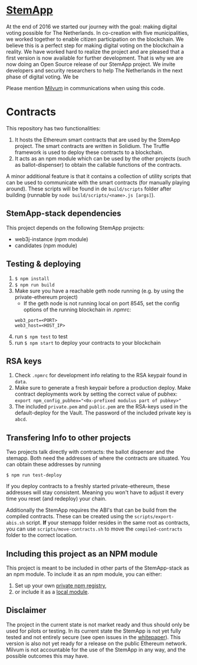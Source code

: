 # [StemApp](https://milvum.github.io/stemapp/)

At the end of 2016 we started our journey with the goal: making digital voting possible for The Netherlands. In co-creation with five municipalities, we worked together to enable citizen participation on the blockchain. We believe this is a perfect step for making digital voting on the blockchain a reality. We have worked hard to realize the project and are pleased that a first version is now available for further development. That is why we are now doing an Open Source release of our StemApp project. We invite developers and security researchers to help The Netherlands in the next phase of digital voting. We be

Please mention [Milvum](https://milvum.com) in communications when using this code.

# Contracts
This repository has two functionalities:
1. It hosts the Ethereum smart contracts that are used by the StemApp project. The smart contracts are written in Solidium. The Truffle framework is used to deploy these contracts to a blockchain. 
1. It acts as an npm module which can be used by the other projects (such as ballot-dispenser) to obtain the callable functions of the contracts.

A minor additional feature is that it contains a collection of utility scripts that can be used to communicate with the smart contracts (for manually playing around). These scripts will be found in de `build/scripts` folder after building (runnable by `node build/scripts/<name>.js [args]`).

## StemApp-stack dependencies
This project depends on the following StemApp projects:
* web3j-instance (npm module)
* candidates (npm module)

## Testing & deploying
1. `$ npm install`
1. `$ npm run build`
1. Make sure you have a reachable geth node running (e.g. by using the private-ethereum project)
    * If the geth node is not running local on port 8545, set the config options of the running blockchain in .npmrc: 
    ```
    web3_port=<PORT>
    web3_host=<HOST_IP>    
    ```       
1. run `$ npm test` to test 
1. run `$ npm start` to deploy your contracts to your blockchain
    
## RSA keys
1. Check `.npmrc` for development info relating to the RSA keypair found in `data`.
1. Make sure to generate a fresh keypair before a production deploy. Make contract deployments work
   by setting the correct value of pubhex: `export npm_config_pubhex="<0x-prefixed modulus part of pubkey>"`
1. The included `private.pem` and `public.pem` are the RSA-keys used in the default-deploy for the
   Vault. The password of the included private key is `abcd`.

## Transfering Info to other projects
Two projects talk directly with contracts: the ballot dispenser and the stemapp. Both need the addresses of where the contracts are situated. You can obtain these addresses by running 
```
$ npm run test-deploy
```
If you deploy contracts to a freshly started private-ethereum, these addresses will stay consistent. Meaning you won't have to adjust it every time you reset (and redeploy) your chain.

Additionally the StemApp requires the ABI's that can be build from the compiled contracts. These can be created using the `scripts/export-abis.sh` script. **If** your stemapp folder resides in the same root as contracts, you can use `scripts/move-contracts.sh` to move the `compiled-contracts` folder to the correct location.

## Including this project as an NPM module
This project is meant to be included in other parts of the StemApp-stack as an npm module. To include it as an npm module, you can either:
1. Set up your own [private npm registry](https://docs.npmjs.com/private-modules/intro),
1. or include it as a [local module](https://docs.npmjs.com/files/package.json#local-paths).

## Disclaimer

The project in the current state is not market ready and thus should only be used for pilots or testing. In its current state the StemApp is not yet fully tested and not entirely secure (see open issues in the [whitepaper](https://milvum.com/en/download-stemapp-whitepaper/)). This version is also not yet ready for a release on the public Ethereum network. Milvum is not accountable for the use of the StemApp in any way, and the possible outcomes this may have.
